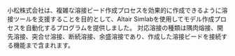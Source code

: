 小松株式会社は、複雑な溶接ビード作成プロセスを効果的に作成できるように溶接ツールを支援することを目的として、Altair Simlabを使用してモデル作成プロセスを自動化するプログラムを提供しました。
対応溶接の種類は隅肉熔接、開先溶接、突合せ溶接、断続溶接、余盛溶接であり、作成した溶接ビードを接続する機能まで含まれます。
